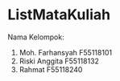 # ListMataKuliah
Nama Kelompok:
1. Moh. Farhansyah F55118101
2. Riski Anggita F55118132
3. Rahmat F55118240
